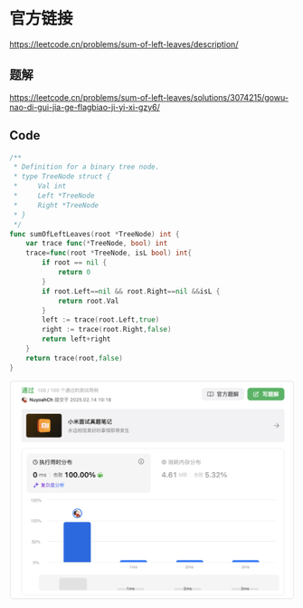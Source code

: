 # 官方链接

https://leetcode.cn/problems/sum-of-left-leaves/description/

## 题解

https://leetcode.cn/problems/sum-of-left-leaves/solutions/3074215/gowu-nao-di-gui-jia-ge-flagbiao-ji-yi-xi-gzy6/

## Code

```go
/**
 * Definition for a binary tree node.
 * type TreeNode struct {
 *     Val int
 *     Left *TreeNode
 *     Right *TreeNode
 * }
 */
func sumOfLeftLeaves(root *TreeNode) int {
    var trace func(*TreeNode, bool) int
    trace=func(root *TreeNode, isL bool) int{
        if root == nil {
            return 0
        }
        if root.Left==nil && root.Right==nil &&isL {
            return root.Val
        }
        left := trace(root.Left,true)
        right := trace(root.Right,false)
        return left+right
    }
    return trace(root,false)
}
```

![image-20250214101851952](../../../pic/image-20250214101851952.png)
